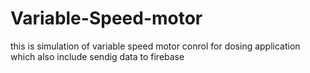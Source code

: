 # Variable-Speed-motor
 this is simulation of variable speed motor conrol for dosing application which also include sendig data to firebase
